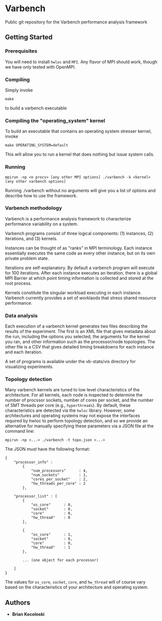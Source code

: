 # Varbench

Public git repository for the Varbench performance analysis framework

## Getting Started

### Prerequisites

You will need to install ```hwloc``` and ```MPI```. Any flavor of MPI should
work, though we have only tested with OpenMPI.

### Compiling

Simply invoke

```
make
```

to build a varbench executable

### Compiling the "operating_system" kernel

To build an executable that contains an operating system stresser kernel,
invoke

```
make OPERATING_SYSTEM=default
```

This will allow you to run a kernel that does nothing but issue system
calls.

### Running

```
mpirun -np <n procs> [any other MPI options] ./varbench -k <kernel> [any other varbench options]
```

Running ./varbench without no arguments will give you a list of options and 
describe how to use the framework.

### Varbench methodology

Varbench is a performance analysis framework to characterize
performance variability on a system. 

Varbench programs consist of three logical components: (1) instances,
(2) iterations, and (3) kernels.

Instances can be thought of as "ranks" in MPI terminology. Each
instance essentially executes the same code as every other instance,
but on its own private problem state.

Iterations are self-explanatory. By default a varbench program will
execute for 100 iterations. After each instance executes an iteration,
there is a global MPI Barrier at which point timing information is
collected and stored at the root process.

Kernels constitute the singular workload executing in each instance.
Varbench currently provides a set of worklaods that stress shared
resource performance.


### Data analysis

Each execution of a varbench kernel generates two files describing the results
of the experiment. The first is an XML file that gives metadata about the run,
including the options you selected, the arguments for the kernel you ran, and
other information such as the processor/node topologies. The other file is a 
CSV that gives detailed timing breakdowns for each instance and each iteration.

A set of programs is available under the vb-stats/vis directory for visualizing
experiments.


### Topology detection

Many varbench kernels are tuned to low level characteristics of the
architecture. For all kernels, each node is inspected to determine the number
of procssor sockets, number of cores per socket, and the number of SMT threads
per core (e.g., `hyperthreads`). By default, these characteristics are detected
via the ```hwloc``` library. However, some architectures and operating systems
may not expose the interfaces required by hwloc to perform topology detection,
and so we provide an alternative for manually specifying these parameters via
a JSON file at the command line:

```
mpirun -np <...> ./varbench -t topo.json <...>
```
The JSON _must_ have the following format:
```
{ 
    "processor_info" : 
        {
            "num_processors"      : 4,
            "num_sockets"         : 1,
            "cores_per_socket"    : 2,
            "hw_threads_per_core" : 2
        },

    "processor_list" : [
        {
            "os_core"      : 0,
            "socket"       : 0,
            "core"         : 0,
            "hw_thread"    : 0
        },

        {
            "os_core"      : 1,
            "socket"       : 0,
            "core"         : 0,
            "hw_thread"    : 1
        },

        ... (one object for each processor)

    ]
}
```

The values for ```os_core```, ```socket```, ```core```, and ```hw_thread``` will
of course vary based on the characteristics of your architecture and operating
system.

## Authors

* **Brian Kocoloski**

